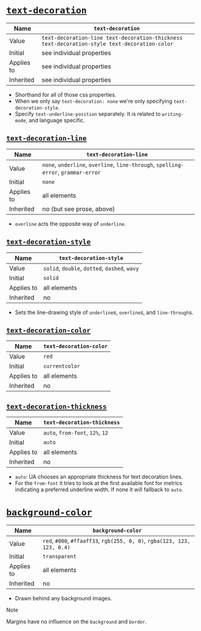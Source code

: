 # [`text-decoration`](https://drafts.csswg.org/css-text-decor-4/#text-decoration-property)

| Name       | `text-decoration`                                                                            |
| ---------- | -------------------------------------------------------------------------------------------- |
| Value      | `text-decoration-line text-decoration-thickness text-decoration-style text-decoration-color` |
| Initial    | see individual properties                                                                    |
| Applies to | see individual properties                                                                    |
| Inherited  | see individual properties                                                                    |

- Shorthand for all of those css properties.
- When we only say `text-decoration: none` we're only specifying `text-decoration-style`.
- Specify `text-underline-position` separately. It is related to `writing-mode`, and language specific.

## [`text-decoration-line`](https://drafts.csswg.org/css-text-decor-4/#propdef-text-decoration-line)

| Name       | `text-decoration-line`                                                             |
| ---------- | ---------------------------------------------------------------------------------- |
| Value      | `none`, `underline`, `overline`, `line-through`, `spelling-error`, `grammar-error` |
| Initial    | `none`                                                                             |
| Applies to | all elements                                                                       |
| Inherited  | no (but see prose, above)                                                          |

- `overline` acts the opposite way of `underline`.

## [`text-decoration-style`](https://drafts.csswg.org/css-text-decor-4/#propdef-text-decoration-style)

| Name       | `text-decoration-style`                       |
| ---------- | --------------------------------------------- |
| Value      | `solid`, `double`, `dotted`, `dashed`, `wavy` |
| Initial    | `solid`                                       |
| Applies to | all elements                                  |
| Inherited  | no                                            |

- Sets the line-drawing style of `underline`s, `overline`s, and `line-through`s.

## [`text-decoration-color`](https://drafts.csswg.org/css-text-decor-4/#propdef-text-decoration-color)

| Name       | `text-decoration-color` |
| ---------- | ----------------------- |
| Value      | `red`                   |
| Initial    | `currentcolor`          |
| Applies to | all elements            |
| Inherited  | no                      |

## [`text-decoration-thickness`](https://drafts.csswg.org/css-text-decor-4/#propdef-text-decoration-thickness)

| Name       | `text-decoration-thickness`      |
| ---------- | -------------------------------- |
| Value      | `auto`, `from-font`, `12%`, `12` |
| Initial    | `auto`                           |
| Applies to | all elements                     |
| Inherited  | no                               |

- `auto`: UA chooses an appropriate thickness for text decoration lines.
- For the `from-font` it tries to look at the first available font for metrics indicating a preferred underline width. If none it will fallback to `auto`.

# [`background-color`](https://drafts.csswg.org/css-backgrounds-3/#propdef-background-color)

| Name       | `background-color`                                                       |
| ---------- | ------------------------------------------------------------------------ |
| Value      | `red`, `#000`, `#ffaaff33`, `rgb(255, 0, 0)`, `rgba(123, 123, 123, 0.4)` |
| Initial    | `transparent`                                                            |
| Applies to | all elements                                                             |
| Inherited  | no                                                                       |

- Drawn behind any background images.

> [!NOTE]
>
> Margins have no influence on the `background` and `border`.
